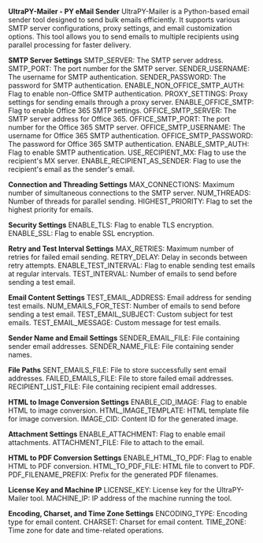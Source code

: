 **UltraPY-Mailer - PY eMail Sender**
UltraPY-Mailer is a Python-based email sender tool designed to send bulk emails efficiently. It supports various SMTP server configurations, proxy settings, and email customization options. This tool allows you to send emails to multiple recipients using parallel processing for faster delivery.

**SMTP Server Settings**
SMTP_SERVER: The SMTP server address.
SMTP_PORT: The port number for the SMTP server.
SENDER_USERNAME: The username for SMTP authentication.
SENDER_PASSWORD: The password for SMTP authentication.
ENABLE_NON_OFFICE_SMTP_AUTH: Flag to enable non-Office SMTP authentication.
PROXY_SETTINGS: Proxy settings for sending emails through a proxy server.
ENABLE_OFFICE_SMTP: Flag to enable Office 365 SMTP settings.
OFFICE_SMTP_SERVER: The SMTP server address for Office 365.
OFFICE_SMTP_PORT: The port number for the Office 365 SMTP server.
OFFICE_SMTP_USERNAME: The username for Office 365 SMTP authentication.
OFFICE_SMTP_PASSWORD: The password for Office 365 SMTP authentication.
ENABLE_SMTP_AUTH: Flag to enable SMTP authentication.
USE_RECIPIENT_MX: Flag to use the recipient's MX server.
ENABLE_RECIPIENT_AS_SENDER: Flag to use the recipient's email as the sender's email.


**Connection and Threading Settings**
MAX_CONNECTIONS: Maximum number of simultaneous connections to the SMTP server.
NUM_THREADS: Number of threads for parallel sending.
HIGHEST_PRIORITY: Flag to set the highest priority for emails.

**Security Settings**
ENABLE_TLS: Flag to enable TLS encryption.
ENABLE_SSL: Flag to enable SSL encryption.

**Retry and Test Interval Settings**
MAX_RETRIES: Maximum number of retries for failed email sending.
RETRY_DELAY: Delay in seconds between retry attempts.
ENABLE_TEST_INTERVAL: Flag to enable sending test emails at regular intervals.
TEST_INTERVAL: Number of emails to send before sending a test email.

**Email Content Settings**
TEST_EMAIL_ADDRESS: Email address for sending test emails.
NUM_EMAILS_FOR_TEST: Number of emails to send before sending a test email.
TEST_EMAIL_SUBJECT: Custom subject for test emails.
TEST_EMAIL_MESSAGE: Custom message for test emails.

**Sender Name and Email Settings**
SENDER_EMAIL_FILE: File containing sender email addresses.
SENDER_NAME_FILE: File containing sender names.

**File Paths**
SENT_EMAILS_FILE: File to store successfully sent email addresses.
FAILED_EMAILS_FILE: File to store failed email addresses.
RECIPIENT_LIST_FILE: File containing recipient email addresses.

**HTML to Image Conversion Settings**
ENABLE_CID_IMAGE: Flag to enable HTML to image conversion.
HTML_IMAGE_TEMPLATE: HTML template file for image conversion.
IMAGE_CID: Content ID for the generated image.

**Attachment Settings**
ENABLE_ATTACHMENT: Flag to enable email attachments.
ATTACHMENT_FILE: File to attach to the email.

**HTML to PDF Conversion Settings**
ENABLE_HTML_TO_PDF: Flag to enable HTML to PDF conversion.
HTML_TO_PDF_FILE: HTML file to convert to PDF.
PDF_FILENAME_PREFIX: Prefix for the generated PDF filenames.

**License Key and Machine IP**
LICENSE_KEY: License key for the UltraPY-Mailer tool.
MACHINE_IP: IP address of the machine running the tool.

**Encoding, Charset, and Time Zone Settings**
ENCODING_TYPE: Encoding type for email content.
CHARSET: Charset for email content.
TIME_ZONE: Time zone for date and time-related operations.
